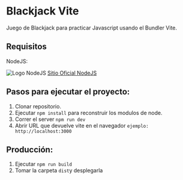 # Blackjack Vite

Juego de Blackjack para practicar Javascript usando el Bundler Vite.

## Requisitos

NodeJS:

![Logo NodeJS](https://nodejs.org/static/images/logo.svg)
[Sitio Oficial NodeJS](https://nodejs.org/es)

## Pasos para ejecutar el proyecto:

1. Clonar repositorio.
2. Ejecutar ```npm install``` para reconstruir los modulos de node.
3. Correr el server ```npm run dev```
4. Abrir URL que devuelve vite en el navegador ```ejemplo: http://localhost:3000```

## Producción:

1. Ejecutar ```npm run build```
2. Tomar la carpeta ```dist```y desplegarla